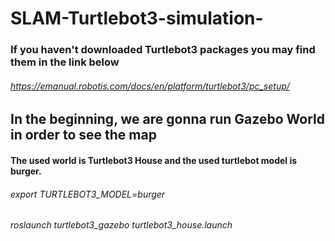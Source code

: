 # SLAM-Turtlebot3-simulation-
### If you haven't downloaded Turtlebot3 packages you may find them in the link below
###### https://emanual.robotis.com/docs/en/platform/turtlebot3/pc_setup/
## In the beginning, we are gonna run Gazebo World in order to see the map
#### The used world is Turtlebot3 House and the used turtlebot model is burger.
###### export TURTLEBOT3_MODEL=burger
###### roslaunch turtlebot3_gazebo turtlebot3_house.launch

